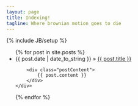 ```yaml
---
layout: page
title: Indexing!
tagline: Where brownian motion goes to die
---
```

{% include JB/setup %}
<ul class="posts">
  {% for post in site.posts %}
  	<div class="postContainer">
		<div class="postHeader">
			<li><span>{{ post.date | date_to_string }}</span> &raquo; <a href="{{ BASE_PATH }}{{ post.url }}">{{ post.title }}</a></li>
		</div>

		<div class="postContent">
	    	{{ post.content }}
		</div>
	</div>
  {% endfor %}
</ul>